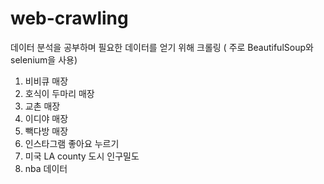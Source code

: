 # web-crawling

데이터 분석을 공부하며 필요한 데이터를 얻기 위해 크롤링 ( 주로 BeautifulSoup와 selenium을 사용)

1. 비비큐 매장 
2. 호식이 두마리 매장
3. 교촌 매장
4. 이디야 매장
5. 빽다방 매장
6. 인스타그램 좋아요 누르기 
7. 미국 LA county 도시 인구밀도 
8. nba 데이터 
